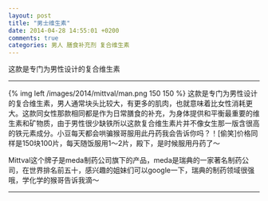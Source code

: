 ```yaml
---
layout: post
title: "男士维生素"
date: 2014-04-28 14:55:01 +0200
comments: true
categories: 男人 膳食补充剂 复合维生素
---
```

这款是专门为男性设计的复合维生素

<!-- more -->
***
{% img left /images/2014/mittval/man.png 150 150 %}
这款是专门为男性设计的复合维生素，男人通常块头比较大，有更多的肌肉，也就意味着比女性消耗更大。这款同女性那款相同都是作为日常膳食的补充，为身体提供和平衡最重要的维生素和矿物质，由于男性很少缺铁所以这款复合维生素片并不像女生那一版含很高的铁元素成分。小豆每天都会哄骗猴哥服用此丹药我会告诉你吗？！[偷笑]价格同样是150块100片，每天随饭服用1～2片，殿下，是时候服用丹药了～

Mittval这个牌子是meda制药公司旗下的产品，meda是瑞典的一家著名制药公司，在世界排名前五十，感兴趣的姐妹们可以google一下，瑞典的制药领域很强哦，学化学的猴哥告诉我滴～
***
